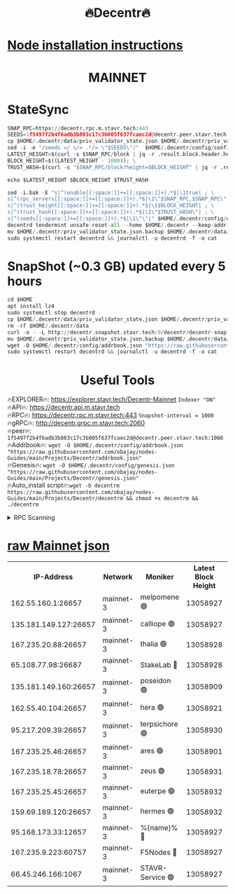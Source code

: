 <h1 align="center"> 🔥Decentr🔥</h1>

[Node installation instructions](https://github.com/obajay/nodes-Guides/tree/main/Projects/Decentr)
=
<h1 align="center"> MAINNET</h1>

# StateSync
```python
SNAP_RPC=https://decentr.rpc.m.stavr.tech:443
SEEDS=1f5497f2b4f6adb3b803c17c3b005f637fcaec2d@decentr.peer.stavr.tech:1066
cp $HOME/.decentr/data/priv_validator_state.json $HOME/.decentr/priv_validator_state.json.backup
sed -i -e "/seeds =/ s/= .*/= \"$SEEDS\"/"  $HOME/.decentr/config/config.toml
LATEST_HEIGHT=$(curl -s $SNAP_RPC/block | jq -r .result.block.header.height); \
BLOCK_HEIGHT=$((LATEST_HEIGHT - 1000)); \
TRUST_HASH=$(curl -s "$SNAP_RPC/block?height=$BLOCK_HEIGHT" | jq -r .result.block_id.hash)

echo $LATEST_HEIGHT $BLOCK_HEIGHT $TRUST_HASH

sed -i.bak -E "s|^(enable[[:space:]]+=[[:space:]]+).*$|\1true| ; \
s|^(rpc_servers[[:space:]]+=[[:space:]]+).*$|\1\"$SNAP_RPC,$SNAP_RPC\"| ; \
s|^(trust_height[[:space:]]+=[[:space:]]+).*$|\1$BLOCK_HEIGHT| ; \
s|^(trust_hash[[:space:]]+=[[:space:]]+).*$|\1\"$TRUST_HASH\"| ; \
s|^(seeds[[:space:]]+=[[:space:]]+).*$|\1\"\"|" $HOME/.decentr/config/config.toml
decentrd tendermint unsafe-reset-all --home $HOME/.decentr --keep-addr-book
mv $HOME/.decentr/priv_validator_state.json.backup $HOME/.decentr/data/priv_validator_state.json
sudo systemctl restart decentrd && journalctl -u decentrd -f -o cat
```
# SnapShot (~0.3 GB) updated every 5 hours
```python
cd $HOME
apt install lz4
sudo systemctl stop decentrd
cp $HOME/.decentr/data/priv_validator_state.json $HOME/.decentr/priv_validator_state.json.backup
rm -rf $HOME/.decentr/data
curl -o - -L http://decentr.snapshot.stavr.tech:9/decentr/decentr-snap.tar.lz4 | lz4 -c -d - | tar -x -C $HOME/.decentr --strip-components 2
mv $HOME/.decentr/priv_validator_state.json.backup $HOME/.decentr/data/priv_validator_state.json
wget -O $HOME/.decentr/config/addrbook.json "https://raw.githubusercontent.com/obajay/nodes-Guides/main/Projects/Decentr/addrbook.json"
sudo systemctl restart decentrd && journalctl -u decentrd -f -o cat
```

 <h1 align="center"> Useful Tools</h1>

🔥EXPLORER🔥:     https://explorer.stavr.tech/Decentr-Mainnet        `Indexer "ON"` \
🔥API🔥:          https://decentr.api.m.stavr.tech \
🔥RPC🔥:          https://decentr.rpc.m.stavr.tech:443              `Snapshot-interval = 1000` \
🔥gRPC🔥:         http://decentr.grpc.m.stavr.tech:2060 \
🔥peer🔥:         `1f5497f2b4f6adb3b803c17c3b005f637fcaec2d@decentr.peer.stavr.tech:1066` \
🔥Addrbook🔥:  `wget -O $HOME/.decentr/config/addrbook.json "https://raw.githubusercontent.com/obajay/nodes-Guides/main/Projects/Decentr/addrbook.json"` \
🔥Genesis🔥:  `wget -O $HOME/.decentr/config/genesis.json "https://raw.githubusercontent.com/obajay/nodes-Guides/main/Projects/Decentr/genesis.json"` \
🔥Auto_install script🔥:`wget -O decentrm https://raw.githubusercontent.com/obajay/nodes-Guides/main/Projects/Decentr/decentrm && chmod +x decentrm && ./decentrm`

<details>
<summary>RPC Scanning</summary>

<h2 align="center"> We scan nodes in real time every 4 hours. And we provide the final result of RPC endpoints.
We cannot influence the operation of these nodes in any way. </h2>


```python
If Voting Power is higher than 0 --> then the Node is a validator of the network and may be subject to attack and be a potential threat to the chain.
```
```python
We marked such validators with a red symbol
```

</details>

[raw Mainnet json](https://rpc-check.decentrm.stavr.tech/decentrm/rpc-decentrm-result.json)
=



<table><tr><th>IP-Address</th><th>Network</th><th>Moniker</th><th>Latest Block Height</th><th>Earliest Block Height</th><th>Catching Up</th><th>Tx Index</th><th>Voting Power</th><th>Scan Time</th></tr><tr><td>162.55.160.1:26657</td><td>mainnet-3</td><td>melpomene 🟢</td><td>13058927</td><td>1688950</td><td>False</td><td>on</td><td>0</td><td>2024-02-26T03:27:17.092496013UTC</td></tr><tr><td>135.181.149.127:26657</td><td>mainnet-3</td><td>calliope 🟢</td><td>13058927</td><td>1688950</td><td>False</td><td>on</td><td>0</td><td>2024-02-26T03:27:19.468970152UTC</td></tr><tr><td>167.235.20.88:26657</td><td>mainnet-3</td><td>thalia 🟢</td><td>13058928</td><td>1688950</td><td>False</td><td>on</td><td>0</td><td>2024-02-26T03:27:25.504458779UTC</td></tr><tr><td>65.108.77.98:26687</td><td>mainnet-3</td><td>StakeLab 🔴</td><td>13058928</td><td>1688950</td><td>False</td><td>on</td><td>5551549</td><td>2024-02-26T03:27:25.863203387UTC</td></tr><tr><td>135.181.149.160:26657</td><td>mainnet-3</td><td>poseidon 🟢</td><td>13058909</td><td>1688950</td><td>False</td><td>on</td><td>0</td><td>2024-02-26T03:27:30.572815706UTC</td></tr><tr><td>162.55.40.104:26657</td><td>mainnet-3</td><td>hera 🟢</td><td>13058921</td><td>1688950</td><td>False</td><td>on</td><td>0</td><td>2024-02-26T03:27:32.978057009UTC</td></tr><tr><td>95.217.209.39:26657</td><td>mainnet-3</td><td>terpsichore 🟢</td><td>13058930</td><td>1688950</td><td>False</td><td>on</td><td>0</td><td>2024-02-26T03:27:37.414648224UTC</td></tr><tr><td>167.235.25.46:26657</td><td>mainnet-3</td><td>ares 🟢</td><td>13058901</td><td>1688950</td><td>False</td><td>on</td><td>0</td><td>2024-02-26T03:27:41.800817047UTC</td></tr><tr><td>167.235.18.78:26657</td><td>mainnet-3</td><td>zeus 🟢</td><td>13058931</td><td>1688950</td><td>False</td><td>on</td><td>0</td><td>2024-02-26T03:27:44.144160659UTC</td></tr><tr><td>167.235.25.45:26657</td><td>mainnet-3</td><td>euterpe 🟢</td><td>13058932</td><td>1688950</td><td>False</td><td>on</td><td>0</td><td>2024-02-26T03:27:46.497587426UTC</td></tr><tr><td>159.69.189.120:26657</td><td>mainnet-3</td><td>hermes 🟢</td><td>13058932</td><td>1688950</td><td>False</td><td>on</td><td>0</td><td>2024-02-26T03:27:48.830272933UTC</td></tr><tr><td>95.168.173.33:12657</td><td>mainnet-3</td><td>%{name}% 🔴</td><td>13058927</td><td>8964001</td><td>False</td><td>on</td><td>4264529</td><td>2024-02-26T03:27:20.825409812UTC</td></tr><tr><td>167.235.9.223:60757</td><td>mainnet-3</td><td>F5Nodes 🔴</td><td>13058927</td><td>12380001</td><td>False</td><td>off</td><td>562</td><td>2024-02-26T03:27:21.178387888UTC</td></tr><tr><td>66.45.246.166:1067</td><td>mainnet-3</td><td>STAVR-Service 🟢</td><td>13058927</td><td>13058001</td><td>False</td><td>on</td><td>0</td><td>2024-02-26T03:27:20.117430118UTC</td></tr></table>
